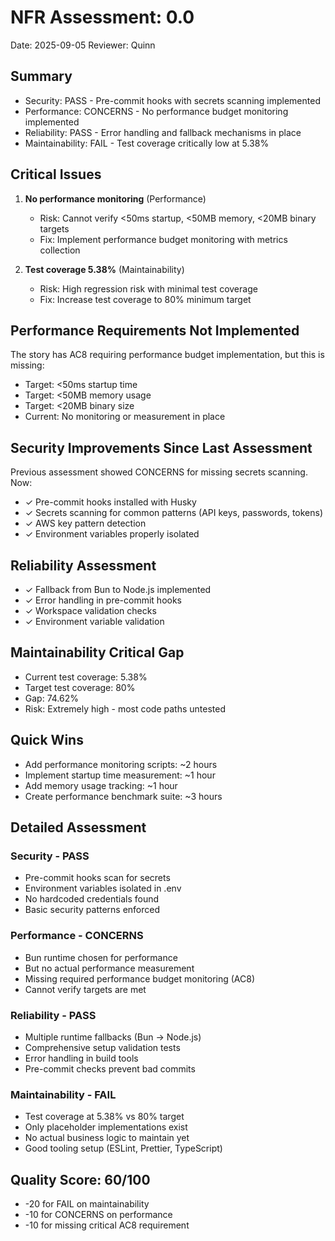# NFR Assessment: 0.0

Date: 2025-09-05
Reviewer: Quinn

## Summary

- Security: PASS - Pre-commit hooks with secrets scanning implemented
- Performance: CONCERNS - No performance budget monitoring implemented
- Reliability: PASS - Error handling and fallback mechanisms in place
- Maintainability: FAIL - Test coverage critically low at 5.38%

## Critical Issues

1. **No performance monitoring** (Performance)
   - Risk: Cannot verify <50ms startup, <50MB memory, <20MB binary targets
   - Fix: Implement performance budget monitoring with metrics collection

2. **Test coverage 5.38%** (Maintainability)
   - Risk: High regression risk with minimal test coverage
   - Fix: Increase test coverage to 80% minimum target

## Performance Requirements Not Implemented

The story has AC8 requiring performance budget implementation, but this is missing:

- Target: <50ms startup time
- Target: <50MB memory usage
- Target: <20MB binary size
- Current: No monitoring or measurement in place

## Security Improvements Since Last Assessment

Previous assessment showed CONCERNS for missing secrets scanning. Now:

- ✓ Pre-commit hooks installed with Husky
- ✓ Secrets scanning for common patterns (API keys, passwords, tokens)
- ✓ AWS key pattern detection
- ✓ Environment variables properly isolated

## Reliability Assessment

- ✓ Fallback from Bun to Node.js implemented
- ✓ Error handling in pre-commit hooks
- ✓ Workspace validation checks
- ✓ Environment variable validation

## Maintainability Critical Gap

- Current test coverage: 5.38%
- Target test coverage: 80%
- Gap: 74.62%
- Risk: Extremely high - most code paths untested

## Quick Wins

- Add performance monitoring scripts: ~2 hours
- Implement startup time measurement: ~1 hour
- Add memory usage tracking: ~1 hour
- Create performance benchmark suite: ~3 hours

## Detailed Assessment

### Security - PASS

- Pre-commit hooks scan for secrets
- Environment variables isolated in .env
- No hardcoded credentials found
- Basic security patterns enforced

### Performance - CONCERNS

- Bun runtime chosen for performance
- But no actual performance measurement
- Missing required performance budget monitoring (AC8)
- Cannot verify targets are met

### Reliability - PASS

- Multiple runtime fallbacks (Bun → Node.js)
- Comprehensive setup validation tests
- Error handling in build tools
- Pre-commit checks prevent bad commits

### Maintainability - FAIL

- Test coverage at 5.38% vs 80% target
- Only placeholder implementations exist
- No actual business logic to maintain yet
- Good tooling setup (ESLint, Prettier, TypeScript)

## Quality Score: 60/100

- -20 for FAIL on maintainability
- -10 for CONCERNS on performance
- -10 for missing critical AC8 requirement
